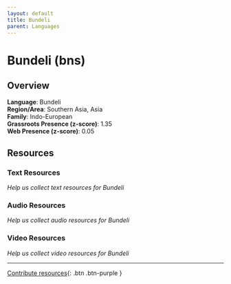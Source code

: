 ```yaml
---
layout: default
title: Bundeli
parent: Languages
---
```


# Bundeli (bns)

## Overview

**Language**: Bundeli  
**Region/Area**: Southern Asia, Asia  
**Family**: Indo-European  
**Grassroots Presence (z-score)**: 1.35  
**Web Presence (z-score)**: 0.05  

## Resources

### Text Resources
*Help us collect text resources for Bundeli*

### Audio Resources
*Help us collect audio resources for Bundeli*

### Video Resources
*Help us collect video resources for Bundeli*

---

[Contribute resources](https://forms.office.com/e/1SfLJx3u1r){: .btn .btn-purple }
